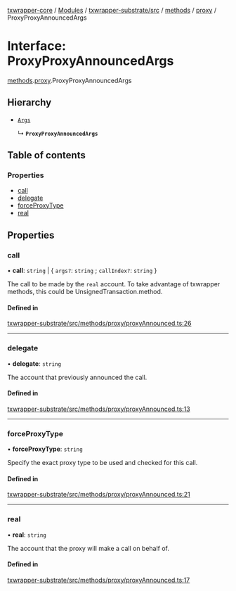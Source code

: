 [txwrapper-core](../README.md) / [Modules](../modules.md) / [txwrapper-substrate/src](../modules/txwrapper_substrate_src.md) / [methods](../modules/txwrapper_substrate_src.methods.md) / [proxy](../modules/txwrapper_substrate_src.methods.proxy.md) / ProxyProxyAnnouncedArgs

# Interface: ProxyProxyAnnouncedArgs

[methods](../modules/txwrapper_substrate_src.methods.md).[proxy](../modules/txwrapper_substrate_src.methods.proxy.md).ProxyProxyAnnouncedArgs

## Hierarchy

- [`Args`](../modules/txwrapper_core_src.md#args)

  ↳ **`ProxyProxyAnnouncedArgs`**

## Table of contents

### Properties

- [call](txwrapper_substrate_src.methods.proxy.ProxyProxyAnnouncedArgs.md#call)
- [delegate](txwrapper_substrate_src.methods.proxy.ProxyProxyAnnouncedArgs.md#delegate)
- [forceProxyType](txwrapper_substrate_src.methods.proxy.ProxyProxyAnnouncedArgs.md#forceproxytype)
- [real](txwrapper_substrate_src.methods.proxy.ProxyProxyAnnouncedArgs.md#real)

## Properties

### call

• **call**: `string` \| { `args?`: `string` ; `callIndex?`: `string`  }

The call to be made by the `real` account.
To take advantage of txwrapper methods, this could be UnsignedTransaction.method.

#### Defined in

[txwrapper-substrate/src/methods/proxy/proxyAnnounced.ts:26](https://github.com/paritytech/txwrapper-core/blob/a0283d9/packages/txwrapper-substrate/src/methods/proxy/proxyAnnounced.ts#L26)

___

### delegate

• **delegate**: `string`

The account that previously announced the call.

#### Defined in

[txwrapper-substrate/src/methods/proxy/proxyAnnounced.ts:13](https://github.com/paritytech/txwrapper-core/blob/a0283d9/packages/txwrapper-substrate/src/methods/proxy/proxyAnnounced.ts#L13)

___

### forceProxyType

• **forceProxyType**: `string`

Specify the exact proxy type to be used and checked for this call.

#### Defined in

[txwrapper-substrate/src/methods/proxy/proxyAnnounced.ts:21](https://github.com/paritytech/txwrapper-core/blob/a0283d9/packages/txwrapper-substrate/src/methods/proxy/proxyAnnounced.ts#L21)

___

### real

• **real**: `string`

The account that the proxy will make a call on behalf of.

#### Defined in

[txwrapper-substrate/src/methods/proxy/proxyAnnounced.ts:17](https://github.com/paritytech/txwrapper-core/blob/a0283d9/packages/txwrapper-substrate/src/methods/proxy/proxyAnnounced.ts#L17)
